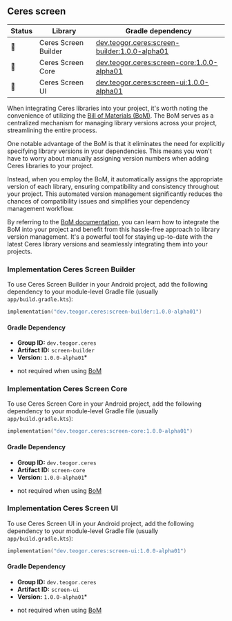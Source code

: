 ## Ceres screen

| Status | Library | Gradle dependency |
| ------ | ------- | ----------------- |
| 🧪 | Ceres Screen Builder | [dev.teogor.ceres:screen-builder:1.0.0-alpha01](#implementation-ceres-screen-builder) |
| 🧪 | Ceres Screen Core | [dev.teogor.ceres:screen-core:1.0.0-alpha01](#implementation-ceres-screen-core) |
| 🧪 | Ceres Screen UI | [dev.teogor.ceres:screen-ui:1.0.0-alpha01](#implementation-ceres-screen-ui) |

When integrating Ceres libraries into your project, it's worth noting the convenience of utilizing the [Bill of Materials (BoM)](/docs/bom/versions.md). The BoM serves as a centralized mechanism for managing library versions across your project, streamlining the entire process.

One notable advantage of the BoM is that it eliminates the need for explicitly specifying library versions in your dependencies. This means you won't have to worry about manually assigning version numbers when adding Ceres libraries to your project.

Instead, when you employ the BoM, it automatically assigns the appropriate version of each library, ensuring compatibility and consistency throughout your project. This automated version management significantly reduces the chances of compatibility issues and simplifies your dependency management workflow.

By referring to the [BoM documentation](/docs/bom/versions.md), you can learn how to integrate the BoM into your project and benefit from this hassle-free approach to library version management. It's a powerful tool for staying up-to-date with the latest Ceres library versions and seamlessly integrating them into your projects.


### Implementation Ceres Screen Builder

To use Ceres Screen Builder in your Android project, add the following dependency to your module-level Gradle file (usually `app/build.gradle.kts`):

```kotlin
implementation("dev.teogor.ceres:screen-builder:1.0.0-alpha01")
```

#### Gradle Dependency

- **Group ID:** `dev.teogor.ceres`
- **Artifact ID:** `screen-builder`
- **Version:** `1.0.0-alpha01`*

* not required when using [BoM](/docs/bom/versions.md)

### Implementation Ceres Screen Core

To use Ceres Screen Core in your Android project, add the following dependency to your module-level Gradle file (usually `app/build.gradle.kts`):

```kotlin
implementation("dev.teogor.ceres:screen-core:1.0.0-alpha01")
```

#### Gradle Dependency

- **Group ID:** `dev.teogor.ceres`
- **Artifact ID:** `screen-core`
- **Version:** `1.0.0-alpha01`*

* not required when using [BoM](/docs/bom/versions.md)

### Implementation Ceres Screen UI

To use Ceres Screen UI in your Android project, add the following dependency to your module-level Gradle file (usually `app/build.gradle.kts`):

```kotlin
implementation("dev.teogor.ceres:screen-ui:1.0.0-alpha01")
```

#### Gradle Dependency

- **Group ID:** `dev.teogor.ceres`
- **Artifact ID:** `screen-ui`
- **Version:** `1.0.0-alpha01`*

* not required when using [BoM](/docs/bom/versions.md)


